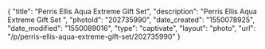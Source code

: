 {
    "title": "Perris Ellis Aqua Extreme Gift Set",
    "description": "Perris Ellis Aqua Extreme Gift Set ",
    "photoId": "202735990",
    "date_created": "1550078925",
    "date_modified": "1550089016",
    "type": "captivate",
    "layout": "photo",
    "url": "\/p\/perris-ellis-aqua-extreme-gift-set\/202735990"
}